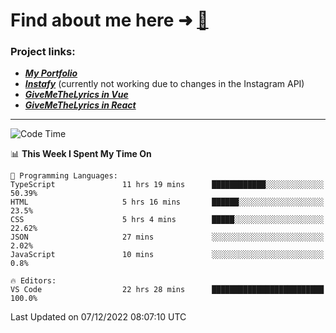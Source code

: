 # Find about me here ➜ [🧑](https://pauabella.dev)

### Project links:
- ***[My Portfolio](https://pauabella.dev)***
- ***[Instafy](https://instafy.me)*** (currently not working due to changes in the Instagram API)
- ***[GiveMeTheLyrics in Vue](https://lyrics.pauabella.dev)***
- ***[GiveMeTheLyrics in React](https://pauabella.dev/GiveMeTheLyrics)***

---
<!--START_SECTION:waka-->
![Code Time](http://img.shields.io/badge/Code%20Time-1%2C715%20hrs%2055%20mins-blue)

📊 **This Week I Spent My Time On** 

```text
💬 Programming Languages: 
TypeScript               11 hrs 19 mins      ████████████░░░░░░░░░░░░░   50.39% 
HTML                     5 hrs 16 mins       ██████░░░░░░░░░░░░░░░░░░░   23.5% 
CSS                      5 hrs 4 mins        █████░░░░░░░░░░░░░░░░░░░░   22.62% 
JSON                     27 mins             ░░░░░░░░░░░░░░░░░░░░░░░░░   2.02% 
JavaScript               10 mins             ░░░░░░░░░░░░░░░░░░░░░░░░░   0.8%

🔥 Editors: 
VS Code                  22 hrs 28 mins      █████████████████████████   100.0%

```


 Last Updated on 07/12/2022 08:07:10 UTC
<!--END_SECTION:waka-->
